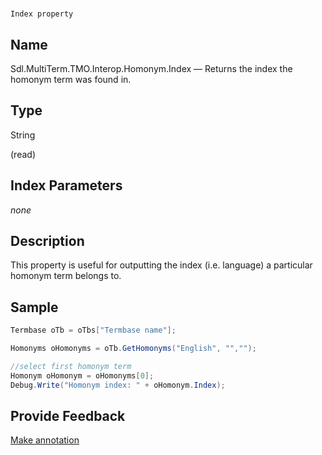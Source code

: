 

# 
    Index property



## Name

Sdl.MultiTerm.TMO.Interop.Homonym.Index —          Returns the index the homonym term was found in.



## Type

String

(read)



## Index Parameters
*none*


## Description



This property is useful for outputting the index (i.e. language) a particular homonym term belongs to.



## Sample


```cs
Termbase oTb = oTbs["Termbase name"];

Homonyms oHomonyms = oTb.GetHomonyms("English", "","");

//select first homonym term
Homonym oHomonym = oHomonyms[0];
Debug.Write("Homonym index: " + oHomonym.Index);
```



## Provide Feedback

[Make annotation](mailto:sdk-feedback@sdl.com&amp;subject=Reference%20for%20Sdl.MultiTerm.TMO.Interop.Homonym.Index)

